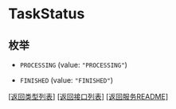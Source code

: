 # TaskStatus

## 枚举


* `PROCESSING` (value: `"PROCESSING"`)

* `FINISHED` (value: `"FINISHED"`)


[\[返回类型列表\]](README.md#类型列表)
[\[返回接口列表\]](README.md#接口列表)
[\[返回服务README\]](README.md)


